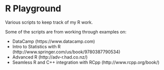 R Playground
=======

Various scripts to keep track of my R work. 

Some of the scripts are from working through examples on:

 <ul>
    <li>DataCamp (https://www.datacamp.com)</li>
    <li>Intro to Statistics with R (http://www.springer.com/us/book/9780387790534)</li>
    <li>Advanced R (http://adv-r.had.co.nz/)</li>
    <li>Seamless R and C++ integration with RCpp (http://www.rcpp.org/book/)</li>
  </ul>
 
